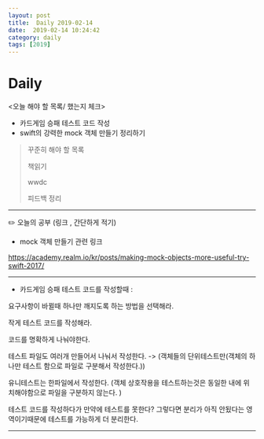 ```yaml
---
layout: post
title:  Daily 2019-02-14
date:  2019-02-14 10:24:42
category: daily
tags: [2019]
---
```


# Daily

<오늘 해야 할 목록/ 했는지 체크>

- 카드게임 승패 테스트 코드 작성
- swift의 강력한 mock 객체 만들기 정리하기

> 꾸준히 해야 할 목록
>
> 책읽기
>
> wwdc
>
> 피드백 정리

------

✏️ 오늘의 공부 (링크 , 간단하게 적기)

* mock 객체 만들기 관련 링크

https://academy.realm.io/kr/posts/making-mock-objects-more-useful-try-swift-2017/

----

* 카드게임 승패 테스트 코드를 작성할때 :

요구사항이 바뀔때 하나만 깨지도록 하는 방법을 선택해라.

작게 테스트 코드를 작성해라.

코드를 명확하게 나눠야한다.

테스트 파일도 여러개 만들어서 나눠서 작성한다. -> (객체들의 단위테스트만(객체의 하나만 테스트 함으로 파일로 구분해서 작성한다.))

유니테스트는 한파일에서 작성한다. (객체 상호작용을 테스트하는것은 동일한 내에 위치해야함으로 파일을 구분하지 않는다. )

테스트 코드를 작성하다가 만약에 테스트를 못한다? 그렇다면 분리가 아직 안됬다는 영역이기때문에 테스트를 가능하게 더 분리한다.

------

